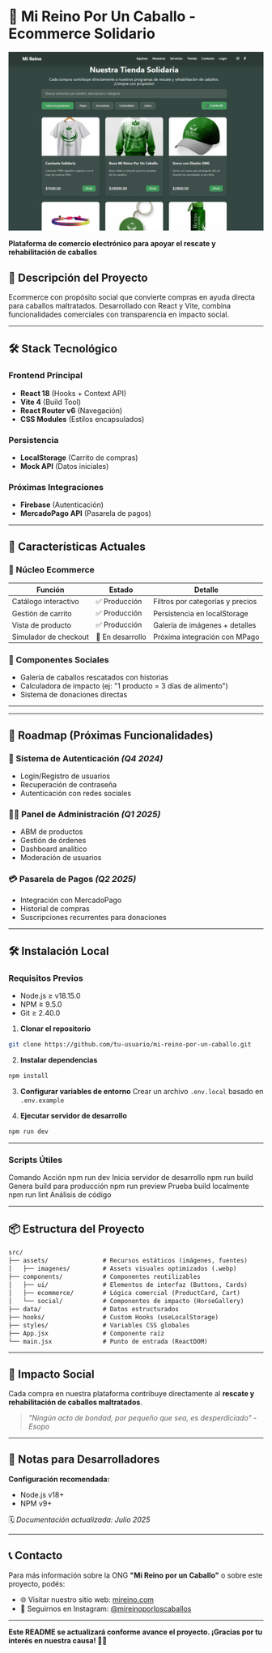 # 🐎 Mi Reino Por Un Caballo - Ecommerce Solidario

![Banner del Proyecto](./src/assets/imagenes/banner.webp)

**Plataforma de comercio electrónico para apoyar el rescate y rehabilitación de caballos**

## 📌 Descripción del Proyecto
Ecommerce con propósito social que convierte compras en ayuda directa para caballos maltratados. Desarrollado con React y Vite, combina funcionalidades comerciales con transparencia en impacto social.

---

## 🛠 Stack Tecnológico

### Frontend Principal
- **React 18** (Hooks + Context API)
- **Vite 4** (Build Tool)
- **React Router v6** (Navegación)
- **CSS Modules** (Estilos encapsulados)

### Persistencia
- **LocalStorage** (Carrito de compras)
- **Mock API** (Datos iniciales)

### Próximas Integraciones
- **Firebase** (Autenticación)
- **MercadoPago API** (Pasarela de pagos)

---

## 🌟 Características Actuales

### 🛒 Núcleo Ecommerce
| Función                | Estado       | Detalle                          |
|------------------------|--------------|----------------------------------|
| Catálogo interactivo   | ✅ Producción| Filtros por categorías y precios |
| Gestión de carrito     | ✅ Producción| Persistencia en localStorage     |
| Vista de producto      | ✅ Producción| Galería de imágenes + detalles   |
| Simulador de checkout  | 🚧 En desarrollo| Próxima integración con MPago |

### 🐴 Componentes Sociales
- Galería de caballos rescatados con historias
- Calculadora de impacto (ej: "1 producto = 3 días de alimento")
- Sistema de donaciones directas

---

---

## 🔮 Roadmap (Próximas Funcionalidades)

### 🔐 Sistema de Autenticación *(Q4 2024)*
- Login/Registro de usuarios
- Recuperación de contraseña
- Autenticación con redes sociales

### 👨‍💼 Panel de Administración *(Q1 2025)*
- ABM de productos
- Gestión de órdenes
- Dashboard analítico
- Moderación de usuarios

### 💳 Pasarela de Pagos *(Q2 2025)*
- Integración con MercadoPago
- Historial de compras
- Suscripciones recurrentes para donaciones

---

## 🛠 Instalación Local

### Requisitos Previos
- Node.js ≥ v18.15.0
- NPM ≥ 9.5.0
- Git ≥ 2.40.0

1. **Clonar el repositorio**
```bash
git clone https://github.com/tu-usuario/mi-reino-por-un-caballo.git
```

2. **Instalar dependencias**
```bash
npm install
```

3. **Configurar variables de entorno**
Crear un archivo `.env.local` basado en `.env.example`

4. **Ejecutar servidor de desarrollo**
```bash
npm run dev
```

---

### Scripts Útiles
Comando	Acción
npm run dev	Inicia servidor de desarrollo
npm run build	Genera build para producción
npm run preview	Prueba build localmente
npm run lint	Análisis de código

---

## 📦 Estructura del Proyecto

```
src/
├── assets/               # Recursos estáticos (imágenes, fuentes)
│   ├── imagenes/         # Assets visuales optimizados (.webp)
├── components/           # Componentes reutilizables
│   ├── ui/               # Elementos de interfaz (Buttons, Cards)
│   ├── ecommerce/        # Lógica comercial (ProductCard, Cart)
│   └── social/           # Componentes de impacto (HorseGallery)
├── data/                 # Datos estructurados
├── hooks/                # Custom Hooks (useLocalStorage)
├── styles/               # Variables CSS globales
├── App.jsx               # Componente raíz
└── main.jsx              # Punto de entrada (ReactDOM)
```
---

## 💚 Impacto Social

Cada compra en nuestra plataforma contribuye directamente al **rescate y rehabilitación de caballos maltratados**.

> _"Ningún acto de bondad, por pequeño que sea, es desperdiciado" - Esopo_

---

## 📌 Notas para Desarrolladores

**Configuración recomendada:**
- Node.js v18+
- NPM v9+

🗓 *Documentación actualizada: Julio 2025*

---

## 📞 Contacto

Para más información sobre la ONG **"Mi Reino por un Caballo"** o sobre este proyecto, podés:

- 🌐 Visitar nuestro sitio web: [mireino.com](https://mireino.netlify.app/)
- 📸 Seguirnos en Instagram: [@mireinoporloscaballos](https://instagram.com/mi.reino.por.un.caballo/)

---

**Este README se actualizará conforme avance el proyecto. ¡Gracias por tu interés en nuestra causa! 🐴💚**

